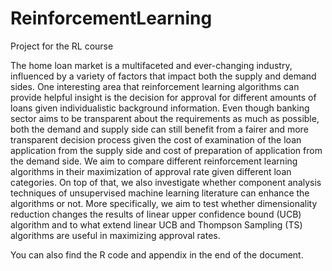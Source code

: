 # ReinforcementLearning
Project for the RL course 

The home loan market is a multifaceted and ever-changing industry, influenced by a variety of
factors that impact both the supply and demand sides. One interesting area that reinforcement
learning algorithms can provide helpful insight is the decision for approval for different amounts
of loans given individualistic background information. Even though banking sector aims to be
transparent about the requirements as much as possible, both the demand and supply side can still
benefit from a fairer and more transparent decision process given the cost of examination of the
loan application from the supply side and cost of preparation of application from the demand side.
We aim to compare different reinforcement learning algorithms in their maximization of approval
rate given different loan categories. On top of that, we also investigate whether component analysis
techniques of unsupervised machine learning literature can enhance the algorithms or not. More
specifically, we aim to test whether dimensionality reduction changes the results of linear upper
confidence bound (UCB) algorithm and to what extend linear UCB and Thompson Sampling (TS)
algorithms are useful in maximizing approval rates.


You can also find the R code and appendix in the end of the document.
